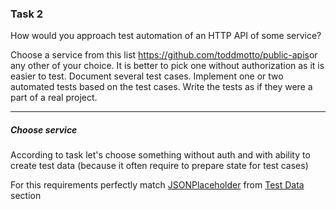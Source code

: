### Task 2

How would you approach test automation of an HTTP API of some service? 

Choose a service from this list ​https://github.com/toddmotto/public-apis ​or any other of your choice. It is better to pick one without authorization as it is easier to test.
Document several test cases. Implement one or two automated tests based on the test cases. Write the tests as if they were a part of a real project.

----

##### Choose service

According to task let's choose something without auth and with ability to create test data (because it often require to prepare state for test cases)

For this requirements perfectly match [JSONPlaceholder](http://jsonplaceholder.typicode.com/) from [Test Data](https://github.com/public-apis/public-apis#test-data) section
